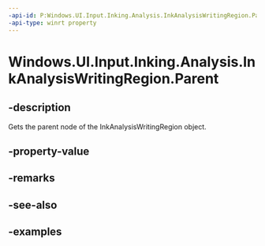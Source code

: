 ```yaml
---
-api-id: P:Windows.UI.Input.Inking.Analysis.InkAnalysisWritingRegion.Parent
-api-type: winrt property
---
```


<!-- Property syntax.
public IInkAnalysisNode Parent { get; }
-->

# Windows.UI.Input.Inking.Analysis.InkAnalysisWritingRegion.Parent

## -description

Gets the parent node of the InkAnalysisWritingRegion object.

## -property-value

## -remarks

## -see-also

## -examples

